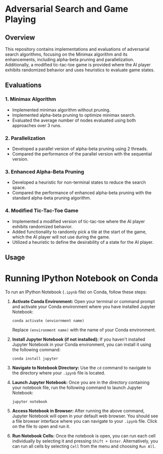 # Adversarial Search and Game Playing

## Overview
This repository contains implementations and evaluations of adversarial search algorithms, focusing on the Minimax algorithm and its enhancements, including alpha-beta pruning and parallelization. Additionally, a modified tic-tac-toe game is provided where the AI player exhibits randomized behavior and uses heuristics to evaluate game states.

## Evaluations
### 1. Minimax Algorithm
- Implemented minimax algorithm without pruning.
- Implemented alpha-beta pruning to optimize minimax search.
- Evaluated the average number of nodes evaluated using both approaches over 3 runs.

### 2. Parallelization
- Developed a parallel version of alpha-beta pruning using 2 threads.
- Compared the performance of the parallel version with the sequential version.

### 3. Enhanced Alpha-Beta Pruning
- Developed a heuristic for non-terminal states to reduce the search space.
- Compared the performance of enhanced alpha-beta pruning with the standard alpha-beta pruning algorithm.

### 4. Modified Tic-Tac-Toe Game
- Implemented a modified version of tic-tac-toe where the AI player exhibits randomized behavior.
- Added functionality to randomly pick a tile at the start of the game, which the AI player will not use during the game.
- Utilized a heuristic to define the desirability of a state for the AI player.

## Usage
# Running IPython Notebook on Conda

To run an IPython Notebook (`.ipynb` file) on Conda, follow these steps:

1. **Activate Conda Environment:** Open your terminal or command prompt and activate your Conda environment where you have installed Jupyter Notebook:

    `conda activate (enviornment name)`

   Replace `(environment name)` with the name of your Conda environment.

3. **Install Jupyter Notebook (if not installed):** If you haven't installed Jupyter Notebook in your Conda environment, you can install it using the following command:

   `conda install jupyter`
   
5. **Navigate to Notebook Directory:** Use the `cd` command to navigate to the directory where your `.ipynb` file is located.

6. **Launch Jupyter Notebook:** Once you are in the directory containing your notebook file, run the following command to launch Jupyter Notebook:

    `jupyter notebook`
   
8. **Access Notebook in Browser:** After running the above command, Jupyter Notebook will open in your default web browser. You should see a file browser interface where you can navigate to your `.ipynb` file. Click on the file to open and run it.

9. **Run Notebook Cells:** Once the notebook is open, you can run each cell individually by selecting it and pressing `Shift + Enter`. Alternatively, you can run all cells by selecting `Cell` from the menu and choosing `Run All`.



